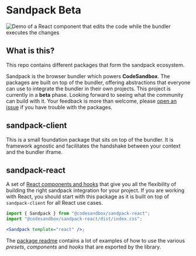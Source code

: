 # Sandpack Beta

<img src="https://raw.githubusercontent.com/codesandbox/sandpack/main/demo.gif?token=ACL4CFQWS3YKIHBSI2HBPODAJOQAI" alt="Demo of a React component that edits the code while the bundler executes the changes" />

## What is this?

This repo contains different packages that form the sandpack ecosystem.

Sandpack is the browser bundler which powers **CodeSandbox**. The packages are
built on top of the bundler, offering abstractions that everyone can use to
integrate the bundler in their own projects. This project is currently in a
**beta** phase. Looking forward to seeing what the community can build with it.
Your feedback is more than welcome, please
[open an issue](https://github.com/codesandbox/sandpack/issues) if you have
trouble with the packages.

## sandpack-client

This is a small foundation package that sits on top of the bundler. It is
framework agnostic and facilitates the handshake between your context and the
bundler iframe.

## sandpack-react

A set of
[React components and hooks](https://github.com/codesandbox/sandpack/tree/main/sandpack-react)
that give you all the flexibility of building the right sandpack integration for
your project. If you are working with React, you should start with this package
as it is built on top of `sandpack-client` for all React use cases.

```jsx
import { Sandpack } from "@codesandbox/sandpack-react";
import "@codesandbox/sandpack-react/dist/index.css";

<Sandpack template="react" />;
```

The
[package readme](https://github.com/codesandbox/sandpack/blob/main/sandpack-react/README.md)
contains a lot of examples of how to use the various _presets_, _components_ and
_hooks_ that are exported by the library.

